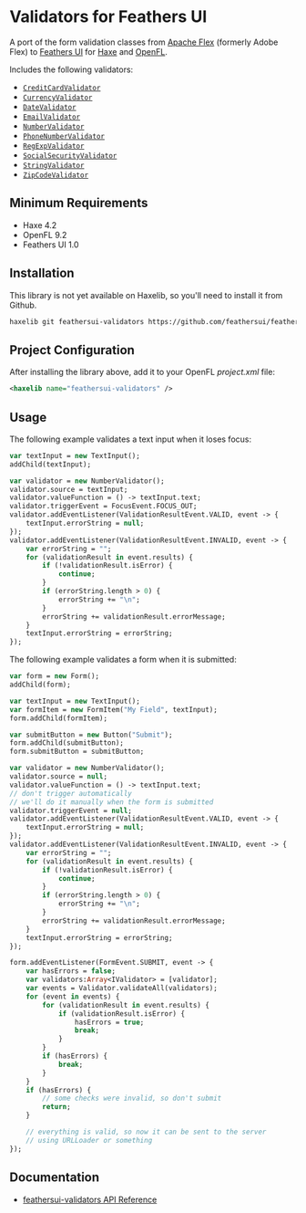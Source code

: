 # Validators for Feathers UI

A port of the form validation classes from [Apache Flex](https://flex.apache.org/) (formerly Adobe Flex) to [Feathers UI](https://feathersui.com/) for [Haxe](https://haxe.org/) and [OpenFL](https://openfl.org/).

Includes the following validators:

- [`CreditCardValidator`](https://api.feathersui.com/validators/current/feathers/validators/CreditCardValidator.htmlc)
- [`CurrencyValidator`](https://api.feathersui.com/validators/current/feathers/validators/CurrencyValidator.html)
- [`DateValidator`](https://api.feathersui.com/validators/current/feathers/validators/DateValidator.html)
- [`EmailValidator`](https://api.feathersui.com/validators/current/feathers/validators/EmailValidator.html)
- [`NumberValidator`](https://api.feathersui.com/validators/current/feathers/validators/NumberValidator.html)
- [`PhoneNumberValidator`](https://api.feathersui.com/validators/current/feathers/validators/PhoneNumberValidator.html)
- [`RegExpValidator`](https://api.feathersui.com/validators/current/feathers/validators/RegExpValidator.html)
- [`SocialSecurityValidator`](https://api.feathersui.com/validators/current/feathers/validators/SocialSecurityValidator.html)
- [`StringValidator`](https://api.feathersui.com/validators/current/feathers/validators/StringValidator.html)
- [`ZipCodeValidator`](https://api.feathersui.com/validators/current/feathers/validators/ZipCodeValidator.html)

## Minimum Requirements

- Haxe 4.2
- OpenFL 9.2
- Feathers UI 1.0

## Installation

This library is not yet available on Haxelib, so you'll need to install it from Github.

```sh
haxelib git feathersui-validators https://github.com/feathersui/feathersui-validators.git
```

## Project Configuration

After installing the library above, add it to your OpenFL _project.xml_ file:

```xml
<haxelib name="feathersui-validators" />
```

## Usage

The following example validates a text input when it loses focus:

```haxe
var textInput = new TextInput();
addChild(textInput);

var validator = new NumberValidator();
validator.source = textInput;
validator.valueFunction = () -> textInput.text;
validator.triggerEvent = FocusEvent.FOCUS_OUT;
validator.addEventListener(ValidationResultEvent.VALID, event -> {
	textInput.errorString = null;
});
validator.addEventListener(ValidationResultEvent.INVALID, event -> {
	var errorString = "";
	for (validationResult in event.results) {
		if (!validationResult.isError) {
			continue;
		}
		if (errorString.length > 0) {
			errorString += "\n";
		}
		errorString += validationResult.errorMessage;
	}
	textInput.errorString = errorString;
});
```

The following example validates a form when it is submitted:

```haxe
var form = new Form();
addChild(form);

var textInput = new TextInput();
var formItem = new FormItem("My Field", textInput);
form.addChild(formItem);

var submitButton = new Button("Submit");
form.addChild(submitButton);
form.submitButton = submitButton;

var validator = new NumberValidator();
validator.source = null;
validator.valueFunction = () -> textInput.text;
// don't trigger automatically
// we'll do it manually when the form is submitted
validator.triggerEvent = null;
validator.addEventListener(ValidationResultEvent.VALID, event -> {
	textInput.errorString = null;
});
validator.addEventListener(ValidationResultEvent.INVALID, event -> {
	var errorString = "";
	for (validationResult in event.results) {
		if (!validationResult.isError) {
			continue;
		}
		if (errorString.length > 0) {
			errorString += "\n";
		}
		errorString += validationResult.errorMessage;
	}
	textInput.errorString = errorString;
});

form.addEventListener(FormEvent.SUBMIT, event -> {
	var hasErrors = false;
	var validators:Array<IValidator> = [validator];
	var events = Validator.validateAll(validators);
	for (event in events) {
		for (validationResult in event.results) {
			if (validationResult.isError) {
				hasErrors = true;
				break;
			}
		}
		if (hasErrors) {
			break;
		}
	}
	if (hasErrors) {
		// some checks were invalid, so don't submit
		return;
	}

	// everything is valid, so now it can be sent to the server
	// using URLLoader or something
});
```

## Documentation

- [feathersui-validators API Reference](https://api.feathersui.com/validators/)
